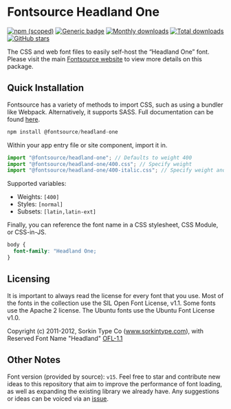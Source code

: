 # Fontsource Headland One

[![npm (scoped)](https://img.shields.io/npm/v/@fontsource/headland-one?color=brightgreen)](https://www.npmjs.com/package/@fontsource/headland-one) [![Generic badge](https://img.shields.io/badge/fontsource-passing-brightgreen)](https://github.com/fontsource/fontsource) [![Monthly downloads](https://badgen.net/npm/dm/@fontsource/headland-one)](https://github.com/fontsource/fontsource) [![Total downloads](https://badgen.net/npm/dt/@fontsource/headland-one)](https://github.com/fontsource/fontsource) [![GitHub stars](https://img.shields.io/github/stars/fontsource/fontsource.svg?style=social&label=Star)](https://github.com/fontsource/fontsource/stargazers)

The CSS and web font files to easily self-host the “Headland One” font. Please visit the main [Fontsource website](https://fontsource.org/fonts/headland-one) to view more details on this package.

## Quick Installation

Fontsource has a variety of methods to import CSS, such as using a bundler like Webpack. Alternatively, it supports SASS. Full documentation can be found [here](https://fontsource.org/docs/getting-started/introduction).

```javascript
npm install @fontsource/headland-one
```

Within your app entry file or site component, import it in.

```javascript
import "@fontsource/headland-one"; // Defaults to weight 400
import "@fontsource/headland-one/400.css"; // Specify weight
import "@fontsource/headland-one/400-italic.css"; // Specify weight and style

```

Supported variables:
- Weights: `[400]`
- Styles: `[normal]`
- Subsets: `[latin,latin-ext]`

Finally, you can reference the font name in a CSS stylesheet, CSS Module, or CSS-in-JS.

```css
body {
  font-family: "Headland One;
}
```

## Licensing
It is important to always read the license for every font that you use.
Most of the fonts in the collection use the SIL Open Font License, v1.1. Some fonts use the Apache 2 license. The Ubuntu fonts use the Ubuntu Font License v1.0.

Copyright (c) 2011-2012, Sorkin Type Co (www.sorkintype.com), with Reserved Font Name "Headland"
[OFL-1.1](http://scripts.sil.org/OFL)

## Other Notes
Font version (provided by source): `v15`.
Feel free to star and contribute new ideas to this repository that aim to improve the performance of font loading, as well as expanding the existing library we already have. Any suggestions or ideas can be voiced via an [issue](https://github.com/fontsource/fontsource/issues).